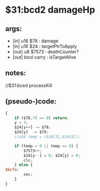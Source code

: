 ﻿
# $31:bcd2 damageHp

<summary></summary>

## args:
+	[in] u16 $78 : damage
+	[in] u16 $24 : targetPtrToApply
+	[out] u8 $7573 : deathCounter?
+	[out] bool carry : isTargetAlive
## notes:
//$31:bced processKill

## (pseudo-)code:
```js
{
	if ($78,79 == 0) return;
	y = 3;
	$24[y++] -= $78;
	$24[y]  -= $79;
	//u16 temp = ($24[3],$24[4]);

	if (temp < 0 || temp == 0) {
		$7573++;
		$24[y--] = 0; $24[y] = 0;
		clc;
	} else {
$bcfa:
		sec;
	}
}
```



